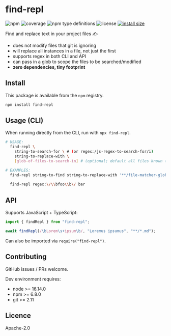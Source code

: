 # find-repl

![npm](https://img.shields.io/npm/v/find-repl)
![coverage](https://img.shields.io/badge/dynamic/json?url=https%3A%2F%2Fraw.githubusercontent.com%2Ftbjgolden%2Ffind-repl%2Fmain%2Fcoverage.json&label=coverage&query=$.total.lines.pct&color=brightgreen&suffix=%25)
![npm type definitions](https://img.shields.io/npm/types/find-repl)
![license](https://img.shields.io/npm/l/find-repl)
[![install size](https://packagephobia.com/badge?p=find-repl)](https://packagephobia.com/result?p=find-repl)

Find and replace text in your project files ✍️

- does not modify files that git is ignoring
- will replace all instances in a file, not just the first
- supports regex in both CLI and API
- can pass in a glob to scope the files to be searched/modified
- **zero dependencies, tiny footprint**

## Install

This package is available from the `npm` registry.

```sh
npm install find-repl
```

## Usage (CLI)

When running directly from the CLI, run with `npx find-repl`.

```sh
# USAGE:
  find-repl \
    string-to-search-for \ # (or regex:/js-regex-to-search-for/i)
    string-to-replace-with \
    [glob-of-files-to-search-in] # (optional; default all files known to git)

# EXAMPLES:
  find-repl string-to-find string-to-replace-with '**/file-matcher-glob.ts'
  
  find-repl regex:\/\\bfoo\\b\/ bar
```

## API

Supports JavaScript + TypeScript:

```ts
import { findRepl } from "find-repl";

await findRepl(/\bLorem\s+ipsum\b/, "Loremus ipsumus", "**/*.md");
```

Can also be imported via `require("find-repl")`.

## Contributing

GitHub issues / PRs welcome.

Dev environment requires:

- node >= 16.14.0
- npm >= 6.8.0
- git >= 2.11

## Licence

Apache-2.0
